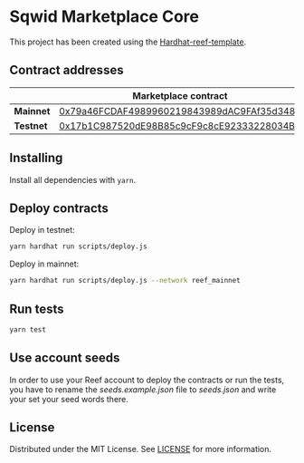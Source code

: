 # Sqwid Marketplace Core

This project has been created using the [Hardhat-reef-template](https://github.com/reef-defi/hardhat-reef-template).

## Contract addresses

|             | Marketplace contract                                                                                                           | NFT contract                                                                                                                   |
| ----------- | ------------------------------------------------------------------------------------------------------------------------------ | ------------------------------------------------------------------------------------------------------------------------------ |
| **Mainnet** | [0x79a46FCDAF4989960219843989dAC9FAf35d3489](https://reefscan.com/contract/0x79a46FCDAF4989960219843989dAC9FAf35d3489)         | [0xa12b4607090E8dB9F1F7B07754eEf89A493cF746](https://reefscan.com/contract/0xa12b4607090E8dB9F1F7B07754eEf89A493cF746)         |
| **Testnet** | [0x17b1C987520dE98B85c9cF9c8cE92333228034Bb](https://testnet.reefscan.com/contract/0x17b1C987520dE98B85c9cF9c8cE92333228034Bb) | [0x02C7921BaB3054FCcd62c987aeB7d303D66b300E](https://testnet.reefscan.com/contract/0x02C7921BaB3054FCcd62c987aeB7d303D66b300E) |

## Installing

Install all dependencies with `yarn`.

## Deploy contracts

Deploy in testnet:

```bash
yarn hardhat run scripts/deploy.js
```

Deploy in mainnet:

```bash
yarn hardhat run scripts/deploy.js --network reef_mainnet
```

## Run tests

```bash
yarn test
```

## Use account seeds

In order to use your Reef account to deploy the contracts or run the tests, you have to rename the _seeds.example.json_ file to _seeds.json_ and write your set your seed words there.

## License

Distributed under the MIT License. See [LICENSE](LICENSE) for more information.

